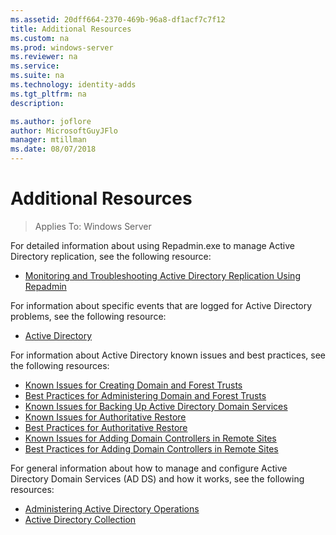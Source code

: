 ```yaml
---
ms.assetid: 20dff664-2370-469b-96a8-df1acf7c7f12
title: Additional Resources
ms.custom: na
ms.prod: windows-server
ms.reviewer: na
ms.service: 
ms.suite: na
ms.technology: identity-adds
ms.tgt_pltfrm: na
description:

ms.author: joflore
author: MicrosoftGuyJFlo
manager: mtillman
ms.date: 08/07/2018
---
```

# Additional Resources

>Applies To: Windows Server

For detailed information about using Repadmin.exe to manage Active Directory replication, see the following resource: 

- [Monitoring and Troubleshooting Active Directory Replication Using Repadmin](https://go.microsoft.com/fwlink/?LinkId=122830)

For information about specific events that are logged for Active Directory problems, see the following resource:

- [Active Directory](https://go.microsoft.com/fwlink/?LinkId=122877)

For information about Active Directory known issues and best practices, see the following resources:

- [Known Issues for Creating Domain and Forest Trusts](https://go.microsoft.com/fwlink/?LinkId=128784)
- [Best Practices for Administering Domain and Forest Trusts](https://go.microsoft.com/fwlink/?LinkId=128785)
- [Known Issues for Backing Up Active Directory Domain Services](https://go.microsoft.com/fwlink/?LinkId=128793)
- [Known Issues for Authoritative Restore](https://go.microsoft.com/fwlink/?LinkId=128788)
- [Best Practices for Authoritative Restore](https://go.microsoft.com/fwlink/?LinkId=128791) 
- [Known Issues for Adding Domain Controllers in Remote Sites](https://go.microsoft.com/fwlink/?LinkId=128794)
- [Best Practices for Adding Domain Controllers in Remote Sites](https://go.microsoft.com/fwlink/?LinkId=128796)

For general information about how to manage and configure Active Directory Domain Services (AD DS) and how it works, see the following resources:

- [Administering Active Directory Operations](https://go.microsoft.com/fwlink/?LinkId=128798)
- [Active Directory Collection](https://go.microsoft.com/fwlink/?LinkId=34157)